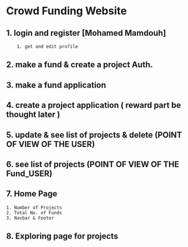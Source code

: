 # Crowd Funding Website
## 1. login and register [Mohamed Mamdouh]
```
	1. get and edit profile
```
## 2. make a fund & create a project Auth.
## 3. make a fund application
## 4. create a project application ( reward part be thought later )
## 5. update & see list of projects & delete (POINT OF VIEW OF THE USER)
## 6. see list of projects (POINT OF VIEW OF THE Fund_USER)
## 7. Home Page
```
1. Number of Projects
2. Total No. of Funds
3. Navbar & Footer 
```
## 8. Exploring page for projects
